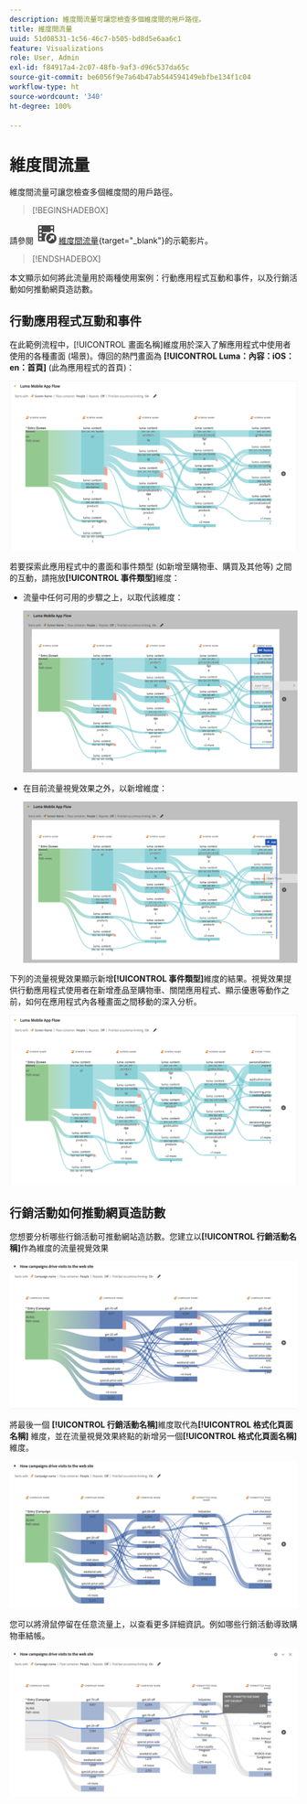 ```yaml
---
description: 維度間流量可讓您檢查多個維度間的用戶路徑。
title: 維度間流量
uuid: 51d08531-1c56-46c7-b505-bd8d5e6aa6c1
feature: Visualizations
role: User, Admin
exl-id: f84917a4-2c07-48fb-9af3-d96c537da65c
source-git-commit: be6056f9e7a64b47ab544594149ebfbe134f1c04
workflow-type: ht
source-wordcount: '340'
ht-degree: 100%

---
```


# 維度間流量

維度間流量可讓您檢查多個維度間的用戶路徑。

>[!BEGINSHADEBOX]

請參閱 ![VideoCheckedOut](/help/assets/icons/VideoCheckedOut.svg) [維度間流量](https://video.tv.adobe.com/v/24041?quality=12&learn=on){target="_blank"}的示範影片。

>[!ENDSHADEBOX]

本文顯示如何將此流量用於兩種使用案例：行動應用程式互動和事件，以及行銷活動如何推動網頁造訪數。

## 行動應用程式互動和事件

在此範例流程中，[!UICONTROL 畫面名稱]維度用於深入了解應用程式中使用者使用的各種畫面 (場景)。傳回的熱門畫面為 **[!UICONTROL Luma：內容：iOS：en：首頁]** (此為應用程式的首頁)：

![顯示已新增項目的流量。](assets/flowapp.png)

若要探索此應用程式中的畫面和事件類型 (如新增至購物車、購買及其他等) 之間的互動，請拖放&#x200B;**[!UICONTROL 事件類型]**&#x200B;維度：

* 流量中任何可用的步驟之上，以取代該維度：

  ![顯示將頁面維度拖曳至多個區域的流量。](assets/flowapp-replace.png)

* 在目前流量視覺效果之外，以新增維度：

  ![顯示最終頁面維度的流量拖曳至空白處。](assets/flowapp-add.png)

下列的流量視覺效果顯示新增&#x200B;**[!UICONTROL 事件類型]**&#x200B;維度的結果。視覺效果提供行動應用程式使用者在新增產品至購物車、關閉應用程式、顯示優惠等動作之前，如何在應用程式內各種畫面之間移動的深入分析。

![在清單頂端顯示頁面維度結果的流量。](assets/flowapp-result.png)

## 行銷活動如何推動網頁造訪數

您想要分析哪些行銷活動可推動網站造訪數。您建立以&#x200B;**[!UICONTROL 行銷活動名稱]**&#x200B;作為維度的流量視覺效果

![流量網頁行銷活動名稱維度](assets/flowweb.png)

將最後一個 **[!UICONTROL 行銷活動名稱]**&#x200B;維度取代為&#x200B;**[!UICONTROL 格式化頁面名稱]** 維度，並在流量視覺效果終點的新增另一個&#x200B;**[!UICONTROL 格式化頁面名稱]** 維度。

![流量網頁行銷活動名稱和網頁維度](assets/flowweb-replace.png)

您可以將滑鼠停留在任意流量上，以查看更多詳細資訊。例如哪些行銷活動導致購物車結帳。

![流量網頁行銷活動名稱和網頁維度停留](assets/flowweb-hover.png)
